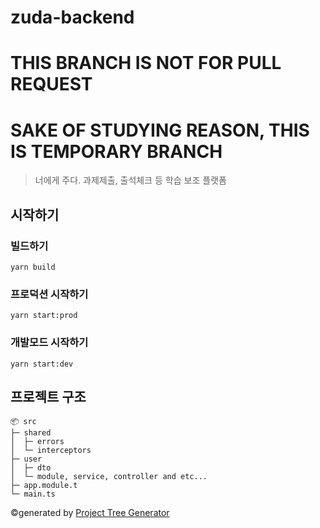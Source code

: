 # zuda-backend
# THIS BRANCH IS NOT FOR PULL REQUEST
# SAKE OF STUDYING REASON, THIS IS TEMPORARY BRANCH 

> 너에게 주다. 과제제출, 출석체크 등 학습 보조 플랫폼

## 시작하기

### 빌드하기

```shell script
yarn build
```

### 프로덕션 시작하기

```shell script
yarn start:prod
```

### 개발모드 시작하기

```shell script
yarn start:dev
```

## 프로젝트 구조

```
📦 src
├─ shared
│  ├─ errors
│  └─ interceptors
├─ user
│  ├─ dto
│  └─ module, service, controller and etc...
├─ app.module.t
└─ main.ts
```

©generated by [Project Tree Generator](https://woochanleee.github.io/project-tree-generator)
